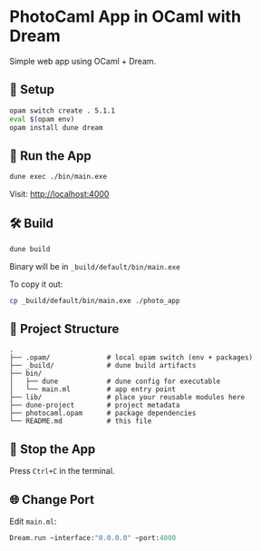 # PhotoCaml App in OCaml with Dream

Simple web app using OCaml + Dream.

## 🔧 Setup

```bash
opam switch create . 5.1.1
eval $(opam env)
opam install dune dream
```

## 🚀 Run the App

```bash
dune exec ./bin/main.exe
```

Visit: [http://localhost:4000](http://localhost:4000)

## 🛠 Build

```bash
dune build
```

Binary will be in `_build/default/bin/main.exe`

To copy it out:

```bash
cp _build/default/bin/main.exe ./photo_app
```

## 🧱 Project Structure

```
.
├── .opam/              # local opam switch (env + packages)
├── _build/             # dune build artifacts
├── bin/
│   ├── dune            # dune config for executable
│   └── main.ml         # app entry point
├── lib/                # place your reusable modules here
├── dune-project        # project metadata
├── photocaml.opam      # package dependencies
└── README.md           # this file
```

## 🛑 Stop the App

Press `Ctrl+C` in the terminal.

## 🌐 Change Port

Edit `main.ml`:

```ocaml
Dream.run ~interface:"0.0.0.0" ~port:4000
```
